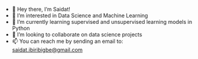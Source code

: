 - 👋 Hey there, I’m Saidat!
- 👀 I’m interested in Data Science and Machine Learning
- 🌱 I’m currently learning supervised and unsupervised learning models in Python
- 💞️ I’m looking to collaborate on data science projects
- 📫 You can reach me by sending an email to: saidat.ibiribigbe@gmail.com

<!---
Sayyddah/Sayyddah is a ✨ special ✨ repository because its `README.md` (this file) appears on your GitHub profile.
You can click the Preview link to take a look at your changes.
--->
